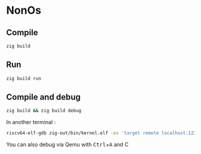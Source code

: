# NonOs

## Compile

```bash
zig build
```

## Run

```bash
zig build run
```

## Compile and debug

```bash
zig build && zig build debug 
```

In another terminal :

```bash
riscv64-elf-gdb zig-out/bin/kernel.elf -ex 'target remote localhost:1234' -ex 'b kernel_main' -ex 'c'
```

You can also debug via Qemu with <kbd>Ctrl</kbd>+<kbd>A</kbd> and C
